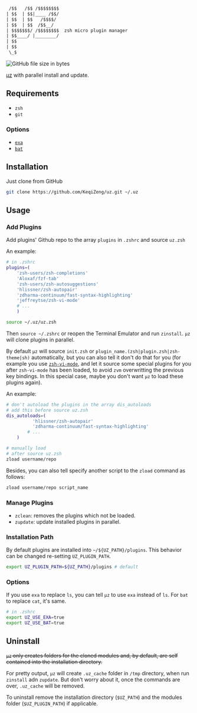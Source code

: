 ```txt
 /$$   /$$ /$$$$$$$$
| $$  | $$|____ /$$/
| $$  | $$   /$$$$/
| $$  | $$  /$$__/
| $$$$$$$/ /$$$$$$$$  zsh micro plugin manager
| $$____/ |________/
| $$
| $$
 \_$
```

![GitHub file size in bytes](https://img.shields.io/github/size/KeqiZeng/uz/uz.zsh?color=green&label=uz.zsh&logo=uz.zsh%20size&style=flat-square)

[µz](https://github.com/maxrodrigo/uz) with parallel install and update.

## Requirements

- `zsh`
- `git`

### Options

- [`exa`](https://github.com/ogham/exa)
- [`bat`](https://github.com/sharkdp/bat)

## Installation

Just clone from GitHub

```sh
git clone https://github.com/KeqiZeng/uz.git ~/.uz
```

## Usage

### Add Plugins

Add plugins' Github repo to the array `plugins` in `.zshrc` and source `uz.zsh`

An example:

```zsh
# in .zshrc
plugins=(
	'zsh-users/zsh-completions'
	'Aloxaf/fzf-tab'
	'zsh-users/zsh-autosuggestions'
	'hlissner/zsh-autopair'
	'zdharma-continuum/fast-syntax-highlighting'
	'jeffreytse/zsh-vi-mode'
	# ...
	)

source ~/.uz/uz.zsh
```

Then `source ~/.zshrc` or reopen the Terminal Emulator and run `zinstall`. `µz` will clone plugins in parallel.

By default `µz` will source `init.zsh` or `plugin_name.(zsh|plugin.zsh|zsh-theme|sh)` automatically, but you can also tell it don't do that for you (for example you use [`zsh-vi-mode`](https://github.com/jeffreytse/zsh-vi-mode), and let it source some special plugins for you after `zsh-vi-mode` has been loaded, to avoid `zvm` overwritting the previous key bindings. In this special case, maybe you don't want `µz` to load these plugins again).

An example:

```zsh
# don't autoload the plugins in the array dis_autoloads
# add this before source uz.zsh
dis_autoloads=(
	      'hlissner/zsh-autopair'
	      'zdharma-continuum/fast-syntax-highlighting'
		# ...
	)

```

```zsh
# manually load
# after source uz.zsh
zload username/repo
```

Besides, you can also tell specify another script to the `zload` command as follows:

```zsh
zload username/repo script_name
```

### Manage Plugins

- `zclean`: removes the plugins which not be loaded.
- `zupdate`: update installed plugins in parallel.

### Installation Path

By default plugins are installed into `~/${UZ_PATH}/plugins`. This behavior can be changed re-setting `UZ_PLUGIN_PATH`.

```zsh
export UZ_PLUGIN_PATH=${UZ_PATH}/plugins # default
```

### Options

If you use `exa` to replace `ls`, you can tell `µz` to use `exa` instead of `ls`.
For `bat` to replace `cat`, it's same.

```zsh
# in .zshrc
export UZ_USE_EXA=true
export UZ_USE_BAT=true
```

## Uninstall

~~`μz` only creates folders for the cloned modules and, by default, are self contained into the installation directory.~~

For pretty output, `μz` will create `.uz_cache` folder in `/tmp` directory, when run `zinstall` adn `zupdate`. But don't worry about it, once the commands are over, `.uz_cache` will be removed.

To uninstall remove the installation directory (`$UZ_PATH`) and the modules folder (`$UZ_PLUGIN_PATH`) if applicable.
